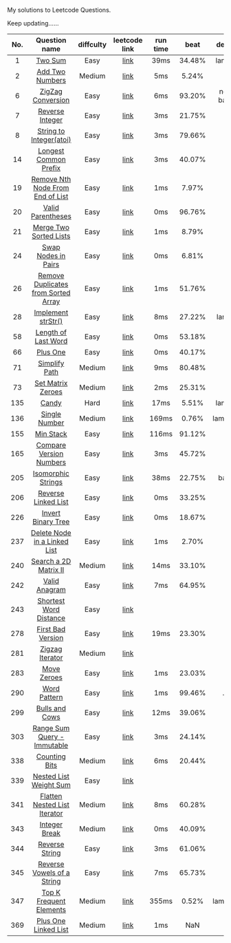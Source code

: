 My solutions to Leetcode Questions.

Keep updating…...

| No.  |              Question name               | diffculty |              leetcode link               | run time |  beat  |   desc   |
| :--: | :--------------------------------------: | :-------: | :--------------------------------------: | :------: | :----: | :------: |
|  1   | [Two Sum](./src/main/java/com/sevenheaven/leetcode/Q1_TwoSum.java) |   Easy    | [link](https://leetcode.com/problems/two-sum) |   39ms   | 34.48% |  lame!   |
|  2   | [Add Two Numbers](./src/main/java/com/sevenheaven/leetcode/Q2_AddTwoNumbers.java) |  Medium   | [link](https://leetcode.com/problems/add-two-numbers) |   5ms    | 5.24%  |          |
|  6   | [ZigZag Conversion](./src/main/java/com/sevenheaven/leetcode/Q6_ZigZagConvertion.java) |   Easy    | [link](https://leetcode.com/problems/zigzag-conversion) |   6ms    | 93.20% | not bad  |
|  7   | [Reverse Integer](./src/main/java/com/sevenheaven/leetcode/Q7_ReverseInteger.java) |   Easy    | [link](https://leetcode.com/problems/reverse-integer) |   3ms    | 21.75% |          |
|  8   | [String to Integer(atoi)](./src/main/java/com/sevenheaven/leetcode/Q8_StringToInteger.java) |   Easy    | [link](https://leetcode.com/problems/string-to-integer-atoi) |   3ms    | 79.66% |          |
|  14  | [Longest Common Prefix](./src/main/java/com/sevenheaven/leetcode/Q14_LongestCommonPrefix.java) |   Easy    | [link](https://leetcode.com/problems/longest-common-prefix) |   3ms    | 40.07% |          |
|  19  | [Remove Nth Node From End of List](./src/main/java/com/sevenheaven/leetcode/Q19_RemoveNthNodeFromEndOfList.java) |   Easy    | [link](https://leetcode.com/problems/remove-nth-node-from-end-of-list) |   1ms    | 7.97%  |          |
|  20  | [Valid Parentheses](./src/main/java/com/sevenheaven/leetcode/Q20_ValidParentheses.java) |   Easy    | [link](https://leetcode.com/problems/valid-parentheses) |   0ms    | 96.76% |    .     |
|  21  | [Merge Two Sorted Lists](./src/main/java/com/sevenheaven/leetcode/Q21_MergeTwoSortedLists.java) |   Easy    | [link](https://leetcode.com/problems/merge-two-sorted-lists) |   1ms    | 8.79%  |          |
|  24  | [Swap Nodes in Pairs](./src/main/java/com/sevenheaven/leetcode/Q24_SwapNodesInPairs.java) |   Easy    | [link](https://leetcode.com/problems/swap-nodes-in-pairs) |   0ms    | 6.81%  |          |
|  26  | [Remove Duplicates from Sorted Array](./src/main/java/com/sevenheaven/leetcode/Q26_RemoveDuplicateFromSortedArray.java) |   Easy    | [link](https://leetcode.com/problems/remove-duplicates-from-sorted-array) |   1ms    | 51.76% |    .     |
|  28  | [Implement strStr()](./src/main/java/com/sevenheaven/leetcode/Q28_ImplementStrStr.java) |   Easy    | [link](https://leetcode.com/problems/inplement-strstr) |   8ms    | 27.22% |   lame   |
|  58  | [Length of Last Word](./src/main/java/com/sevenheaven/leetcode/Q58_LengthOfLastWord.java) |   Easy    | [link](https://leetcode.com/problems/length-of-last-word) |   0ms    | 53.18% |    .     |
|  66  | [Plus One](./src/main/java/com/sevenheaven/leetcode/Q66_PlusOne.java) |   Easy    | [link](https://leetcode.com/problems/plus-one) |   0ms    | 40.17% |    .     |
|  71  | [Simplify Path](./src/main/java/com/sevenheaven/leetcode/Q71_SimplifyPath.java) |  Medium   | [link](https://leetcode.com/problems/simplify-path) |   9ms    | 80.48% |          |
|  73  | [Set Matrix Zeroes](./src/main/java/com/sevenheaven/leetcode/Q73_SetMatrixZeroes.java) |  Medium   | [link](https://leetcode.com/problems/set-matrix-zeroes) |   2ms    | 25.31% |          |
| 135  | [Candy](./src/main/java/com/sevenheaven/leetcode/Q135_Candy.java) |   Hard    | [link](https://leetcode.com/problems/candy) |   17ms   | 5.51%  |  lame!   |
| 136  | [Single Number](./src/main/java/com/sevenheaven/leetcode/Q136_SingleNumber.java) |  Medium   | [link](https://leetcode.com/problems/single-number) |  169ms   | 0.76%  | lame!!!! |
| 155  | [Min Stack](./src/main/java/com/sevenheaven/leetcode/Q155_MinStack.java) |   Easy    | [link](https://leetcode.com/problems/min-stack) |  116ms   | 91.12% |    .     |
| 165  | [Compare Version Numbers](./src/main/java/com/sevenheaven/leetcode/Q165_CompareVersionNumbers.java) |   Easy    | [link](https://leetcode.com/problems/compare-version-numbers) |   3ms    | 45.72% |          |
| 205  | [Isomorphic Strings](./src/main/java/com/sevenheaven/leetcode/Q205_IsomorphicStrings.java) |   Easy    | [link](https://leetcode.com/problems/isomorphic-strings) |   38ms   | 22.75% |   bad    |
| 206  | [Reverse Linked List](./src/main/java/com/sevenheaven/leetcode/Q206_ReverseLinkedList.java) |   Easy    | [link](https://leetcode.com/problems/reverse-linked-list) |   0ms    | 33.25% |    .     |
| 226  | [Invert Binary Tree](./src/main/java/com/sevenheaven/leetcode/Q226_InvertBinaryTree.java) |   Easy    | [link](https://leetcode.com/problems/invert-binary-tree) |   0ms    | 18.67% |    .     |
| 237  | [Delete Node in a Linked List](./src/java/com/sevenheaven/leetcode/Q237_DeleteNodeInALinkedList.java) |   Easy    | [link](https://leetcode.com/problems/delete-node-in-a-linked-list) |   1ms    | 2.70%  |          |
| 240  | [Search a 2D Matrix II](./src/main/java/com/sevenheaven/leetcode/Q240_SearchA2DMatrixII.java) |  Medium   | [link](https://leetcode.com/problems/search-a-2d-matrix-ii) |   14ms   | 33.10% |          |
| 242  | [Valid Anagram](./src/main/java/com/sevenheaven/leetcode/Q242_ValidAnagram.java) |   Easy    | [link](https://leetcode.com/problems/valid-anagram) |   7ms    | 64.95% |          |
| 243  | [Shortest Word Distance](./src/main/java/com/sevenheaven/leetcode/Q243_ShortestWordDistance.java) |   Easy    | [link](https://leetcode.com/problems/shortest-word-distance) |          |        |          |
| 278  | [First Bad Version](./src/main/java/com/sevenheaven/Q278_FirstBadVersion.java) |   Easy    | [link](https://leetcode.com/problems/first-bad-version) |   19ms   | 23.30% |          |
| 281  | [Zigzag Iterator](./src/main/java/com/sevenheaven/leetcode/Q281_ZigzagIterator.java) |  Medium   | [link](https://leetcode.com/problems/zigzag-iterator) |          |        |          |
| 283  | [Move Zeroes](./src/main/java/com/sevenheaven/leetcode/Q283_MoveZeroes.java) |   Easy    | [link](https://leetcode.com/problems/move-zeroes) |   1ms    | 23.03% |          |
| 290  | [Word Pattern](./src/main/java/com/sevenheaven/leetcode/Q290_WordPattern.java) |   Easy    | [link](https://leetcode.com/problems/word-pattern) |   1ms    | 99.46% |    ..    |
| 299  | [Bulls and Cows](./src/main/java/com/sevenheaven/leetcode/Q299_BullsAndCows.java) |   Easy    | [link](https://leetcode.com/problems/bulls-and-cows) |   12ms   | 39.06% |          |
| 303  | [Range Sum Query - Immutable](./src/main/java/com/sevenheaven/leetcode/Q303_RangeSumQueryImmutable.java) |   Easy    | [link](https://leetcode.com/problems/range-sum-query-immutable) |   3ms    | 24.14% |          |
| 338  | [Counting Bits](./src/main/java/com/sevenheaven/leetcode/Q338_CountingBits.java) |  Medium   | [link](https://leetcode.com/problems/counting-bits) |   6ms    | 20.44% |          |
| 339  | [Nested List Weight Sum](./src/main/java/com/sevenheaven/leetcode/NestedListWeightSum.java) |   Easy    | [link](https://leetcode.com/problems/nested-list-weight-sum) |          |        |          |
| 341  | [Flatten Nested List Iterator](./src/main/java/com/sevenheaven/leeetcode/Q341_FlatternNestedListIterator.java) |  Medium   | [link](https://leetcode.com/problems/flatten-nested-list-iterator) |   8ms    | 60.28% |          |
| 343  | [Integer Break](./src/main/java/com/sevenheaven/leetcode/Q343_IntegerBreak.java) |  Medium   | [link](https://leetcode.com/problems/integer-break) |   0ms    | 40.09% |          |
| 344  | [Reverse String](./src/main/java/com/sevenheaven/leetcode/Q344_ReverseString.java) |   Easy    | [link](https://leetcode.com/problems/reverse-string) |   3ms    | 61.06% |          |
| 345  | [Reverse Vowels of a String](./src/main/java/com/sevenheaven/leetcode/Q345_ReverseVowelsOfString.java) |   Easy    | [link](https://leetcode.com/problems/reverse-vowels-of-a-string) |   7ms    | 65.73% |          |
| 347  | [Top K Frequent Elements](./src/main/java/com/sevenheaven/leetcode/Q347_TopKFrequentElements.java) |  Medium   | [link](https://leetcode.com/problems/top-k-frequent-elements) |  355ms   | 0.52%  | lame!!!! |
| 369  | [Plus One Linked List](./src/main/java/com/sevenheaven/leetcode/Q369_PlusOneLinkedList.java) |  Medium   | [link](https://leetcode.com/problems/plus-one-linked-list/) |   1ms    |  NaN   |          |

